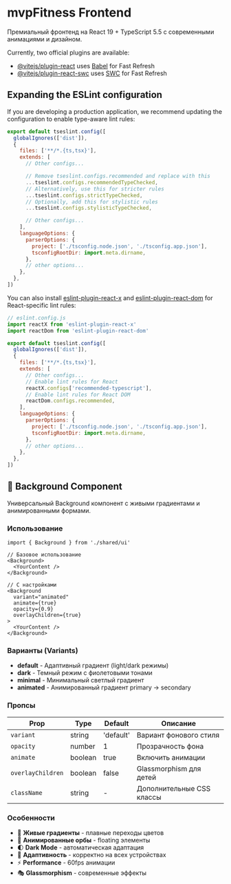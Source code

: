 # mvpFitness Frontend

Премиальный фронтенд на React 19 + TypeScript 5.5 с современными анимациями и дизайном.

Currently, two official plugins are available:

- [@vitejs/plugin-react](https://github.com/vitejs/vite-plugin-react/blob/main/packages/plugin-react) uses [Babel](https://babeljs.io/) for Fast Refresh
- [@vitejs/plugin-react-swc](https://github.com/vitejs/vite-plugin-react/blob/main/packages/plugin-react-swc) uses [SWC](https://swc.rs/) for Fast Refresh

## Expanding the ESLint configuration

If you are developing a production application, we recommend updating the configuration to enable type-aware lint rules:

```js
export default tseslint.config([
  globalIgnores(['dist']),
  {
    files: ['**/*.{ts,tsx}'],
    extends: [
      // Other configs...

      // Remove tseslint.configs.recommended and replace with this
      ...tseslint.configs.recommendedTypeChecked,
      // Alternatively, use this for stricter rules
      ...tseslint.configs.strictTypeChecked,
      // Optionally, add this for stylistic rules
      ...tseslint.configs.stylisticTypeChecked,

      // Other configs...
    ],
    languageOptions: {
      parserOptions: {
        project: ['./tsconfig.node.json', './tsconfig.app.json'],
        tsconfigRootDir: import.meta.dirname,
      },
      // other options...
    },
  },
])
```

You can also install [eslint-plugin-react-x](https://github.com/Rel1cx/eslint-react/tree/main/packages/plugins/eslint-plugin-react-x) and [eslint-plugin-react-dom](https://github.com/Rel1cx/eslint-react/tree/main/packages/plugins/eslint-plugin-react-dom) for React-specific lint rules:

```js
// eslint.config.js
import reactX from 'eslint-plugin-react-x'
import reactDom from 'eslint-plugin-react-dom'

export default tseslint.config([
  globalIgnores(['dist']),
  {
    files: ['**/*.{ts,tsx}'],
    extends: [
      // Other configs...
      // Enable lint rules for React
      reactX.configs['recommended-typescript'],
      // Enable lint rules for React DOM
      reactDom.configs.recommended,
    ],
    languageOptions: {
      parserOptions: {
        project: ['./tsconfig.node.json', './tsconfig.app.json'],
        tsconfigRootDir: import.meta.dirname,
      },
      // other options...
    },
  },
])
```

## 🎨 Background Component

Универсальный Background компонент с живыми градиентами и анимированными формами.

### Использование

```tsx
import { Background } from './shared/ui'

// Базовое использование
<Background>
  <YourContent />
</Background>

// С настройками
<Background 
  variant="animated"
  animate={true}
  opacity={0.9}
  overlayChildren={true}
>
  <YourContent />
</Background>
```

### Варианты (Variants)

- **default** - Адаптивный градиент (light/dark режимы)
- **dark** - Темный режим с фиолетовыми тонами
- **minimal** - Минимальный светлый градиент
- **animated** - Анимированный градиент primary → secondary

### Пропсы

| Prop | Type | Default | Описание |
|------|------|---------|----------|
| `variant` | string | 'default' | Вариант фонового стиля |
| `opacity` | number | 1 | Прозрачность фона |
| `animate` | boolean | true | Включить анимации |
| `overlayChildren` | boolean | false | Glassmorphism для детей |
| `className` | string | - | Дополнительные CSS классы |

### Особенности

- 🎨 **Живые градиенты** - плавные переходы цветов
- 🌊 **Анимированные орбы** - floating элементы
- 🌓 **Dark Mode** - автоматическая адаптация
- 📱 **Адаптивность** - корректно на всех устройствах
- ⚡ **Performance** - 60fps анимации
- 🎭 **Glassmorphism** - современные эффекты
